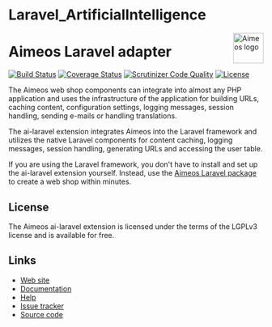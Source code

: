 # Laravel_ArtificialIntelligence
<a href="https://aimeos.org/">
    <img src="https://aimeos.org/fileadmin/template/icons/logo.png" alt="Aimeos logo" title="Aimeos" align="right" height="60" />
</a>

# Aimeos Laravel adapter

[![Build Status](https://circleci.com/gh/aimeos/ai-laravel.svg?style=shield)](https://circleci.com/gh/aimeos/ai-laravel)
[![Coverage Status](https://coveralls.io/repos/aimeos/ai-laravel/badge.svg?branch=master)](https://coveralls.io/r/aimeos/ai-laravel?branch=master)
[![Scrutinizer Code Quality](https://scrutinizer-ci.com/g/aimeos/ai-laravel/badges/quality-score.png?b=master)](https://scrutinizer-ci.com/g/aimeos/ai-laravel/?branch=master)
[![License](https://poser.pugx.org/aimeos/ai-laravel/license.svg)](https://packagist.org/packages/aimeos/ai-laravel)

The Aimeos web shop components can integrate into almost any PHP application and uses the infrastructure of the application for building URLs, caching content, configuration settings, logging messages, session handling, sending e-mails or handling translations.

The ai-laravel extension integrates Aimeos into the Laravel framework and utilizes the native Laravel components for content caching, logging messages, session handling, generating URLs and accessing the user table.

If you are using the Laravel framework, you don't have to install and set up the ai-laravel extension yourself. Instead, use the [Aimeos Laravel package](https://github.com/aimeos/aimeos-laravel) to create a web shop within minutes.

## License

The Aimeos ai-laravel extension is licensed under the terms of the LGPLv3 license and is available for free.

## Links

* [Web site](https://aimeos.org/Laravel)
* [Documentation](https://aimeos.org/docs/Laravel)
* [Help](https://aimeos.org/help/laravel-package-f18/)
* [Issue tracker](https://github.com/aimeos/ai-laravel/issues)
* [Source code](https://github.com/aimeos/ai-laravel)
